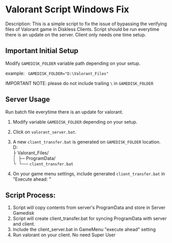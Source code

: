 # Valorant Script Windows Fix
Description:
This is a simple script to fix the issue of bypassing the verifying files of Valorant game in Diskless Clients. 
Script should be run everytime there is an update on the server. Client only needs one time setup.

## Important Initial Setup
Modify ``GAMEDISK_FOLDER`` variable path depending on your setup. 

example:
`` GAMEDISK_FOLDER="D:\Valorant_Files"``

IMPORTANT NOTE: please do not include trailing ``\`` in ``GAMEDISK_FOLDER``

## Server Usage
Run batch file everytime there is an update for valorant.

1. Modify variable ``GAMEDISK_FOLDER`` depending on your setup.
2. Click on ``valorant_server.bat``.
3. A new ``client_transfer.bat`` is generated on ``GAMEDISK_FOLDER`` location.  
   D:  
   ├ Valorant_Files/  
   │     ├─  ProgramData/  
   └     └── ``client_transfer.bat``   
   
   
4. On your game menu settings, include generated ``client_transfer.bat`` in "Execute ahead: "

## Script Process: 
1. Script will copy contents from server's ProgramData and store in Server Gamedisk
2. Script will create client_transfer.bat for syncing ProgramData with server and client. 
3. Include the client_server.bat in GameMenu "execute ahead" setting
4. Run valorant on your client. No need Super User
